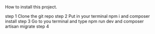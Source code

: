 How to install this project.

step 1 Clone the git repo
step 2 Put in your terminal npm i and composer install
step 3 Go to you terminal and type npm run dev and composer artisan migrate 
step 4 